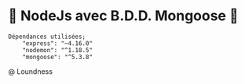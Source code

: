# :rocket: NodeJs avec B.D.D. Mongoose :rocket: #


```
Dépendances utilisées;
	"express": "~4.16.0"
	"nodemon": "^1.18.5"
	"mongoose": "^5.3.8"
```
@ Loundness